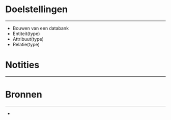 # Doelstellingen
---
- Bouwen van een databank
- Entiteit(type)
- Attribuut(type)
- Relatie(type)

# Notities
--- 


# Bronnen
---
- 